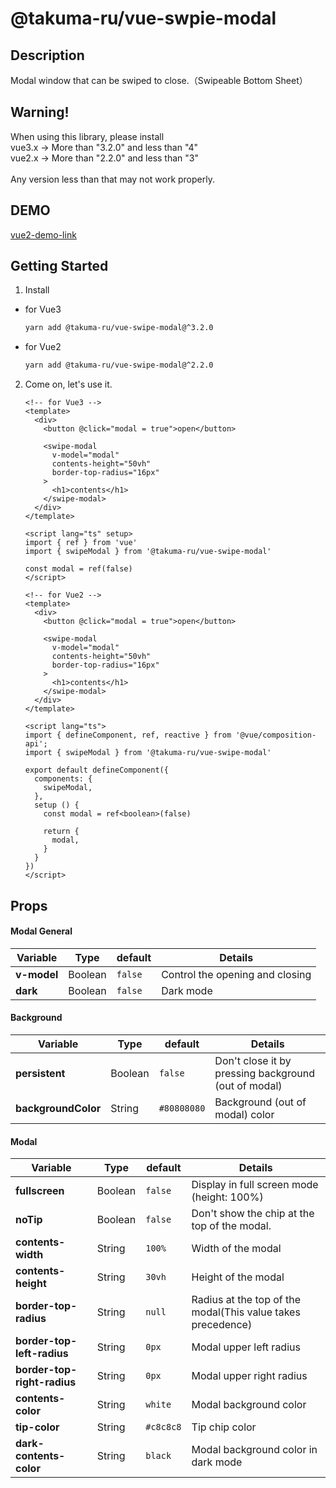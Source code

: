 # @takuma-ru/vue-swpie-modal

## Description
Modal window that can be swiped to close.（Swipeable Bottom Sheet）

## Warning!
When using this library, please install<br>
vue3.x -> More than "3.2.0" and less than "4"<br>
vue2.x -> More than "2.2.0" and less than "3"<br>
<br>
Any version less than that may not work properly.

## DEMO
[vue2-demo-link](https://vue-swipe-modal-vue2.vercel.app)

## Getting Started
1. Install
- for Vue3
  ```md
  yarn add @takuma-ru/vue-swipe-modal@^3.2.0
  ```

- for Vue2
  ```md
  yarn add @takuma-ru/vue-swipe-modal@^2.2.0
  ```

2. Come on, let's use it.
    ```vue
    <!-- for Vue3 -->
    <template>
      <div>
        <button @click="modal = true">open</button>

        <swipe-modal
          v-model="modal"
          contents-height="50vh"
          border-top-radius="16px"
        >
          <h1>contents</h1>
        </swipe-modal>
      </div>
    </template>

    <script lang="ts" setup>
    import { ref } from 'vue'
    import { swipeModal } from '@takuma-ru/vue-swipe-modal'

    const modal = ref(false)
    </script>
    ```

    ```vue
    <!-- for Vue2 -->
    <template>
      <div>
        <button @click="modal = true">open</button>

        <swipe-modal
          v-model="modal"
          contents-height="50vh"
          border-top-radius="16px"
        >
          <h1>contents</h1>
        </swipe-modal>
      </div>
    </template>

    <script lang="ts">
    import { defineComponent, ref, reactive } from '@vue/composition-api';
    import { swipeModal } from '@takuma-ru/vue-swipe-modal'

    export default defineComponent({
      components: {
        swipeModal,
      },
      setup () {
        const modal = ref<boolean>(false)

        return {
          modal,
        }
      }
    })
    </script>
    ```

## Props

#### Modal General
| Variable | Type | default | Details |
| --- | --- | --- | --- |
| **v-model** | Boolean | `false` | Control the opening and closing |
| **dark** | Boolean | `false` | Dark mode |

#### Background
| Variable | Type | default | Details |
| --- | --- | --- | --- |
| **persistent** | Boolean | `false` | Don't close it by pressing background (out of modal) |
| **backgroundColor** | String | `#80808080` | Background (out of modal) color |

#### Modal
| Variable | Type | default | Details |
| --- | --- | --- | --- |
| **fullscreen** | Boolean | `false` | Display in full screen mode (height: 100%)|
| **noTip** | Boolean | `false` | Don't show the chip at the top of the modal. |
| **contents-width** | String | `100%` | Width of the modal |
| **contents-height** | String | `30vh` | Height of the modal |
| **border-top-radius** | String | `null` | Radius at the top of the modal(This value takes precedence) |
| **border-top-left-radius** | String | `0px` | Modal upper left radius |
| **border-top-right-radius** | String | `0px` | Modal upper right radius |
| **contents-color** | String | `white` | Modal background color |
| **tip-color** | String | `#c8c8c8` | Tip chip color |
| **dark-contents-color** | String | `black` | Modal background color in dark mode |
